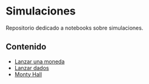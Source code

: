 # Simulaciones
Repositorio dedicado a notebooks sobre simulaciones.

## Contenido
* [Lanzar una moneda](./Monedas/readme.md)
* [Lanzar dados](./Dados/readme.md)
* [Monty Hall](./MontyHall/readme.md)
